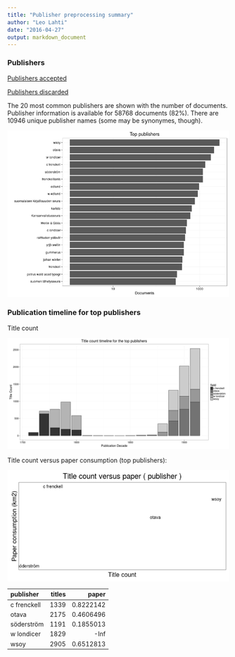 ```yaml
---
title: "Publisher preprocessing summary"
author: "Leo Lahti"
date: "2016-04-27"
output: markdown_document
---
```



### Publishers

[Publishers accepted](output.tables/publisher_accepted.csv)

[Publishers discarded](output.tables/publisher_discarded.csv)



The 20 most common publishers are shown with the number of documents. Publisher information is available for 58768 documents (82%). There are 10946 unique publisher names (some may be synonymes, though).


![plot of chunk summarypublisher2](figure/summarypublisher2-1.png)

### Publication timeline for top publishers

Title count

![plot of chunk summaryTop10pubtimeline](figure/summaryTop10pubtimeline-1.png)



Title count versus paper consumption (top publishers):

![plot of chunk publishertitlespapers](figure/publishertitlespapers-1.png)

|publisher   | titles|     paper|
|:-----------|------:|---------:|
|c frenckell |   1339| 0.8222142|
|otava       |   2175| 0.4606496|
|söderström  |   1191| 0.1855013|
|w londicer  |   1829|      -Inf|
|wsoy        |   2905| 0.6512813|
